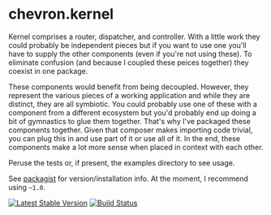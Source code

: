# chevron.kernel

Kernel comprises a router, dispatcher, and controller. With a little work they
could probably be independent pieces but if you want to use one you'll have to
supply the other components (even if you're not using these). To eliminate
confusion (and because I coupled these peices together) they coexist in one
package.

These components would benefit from being decoupled. However, they represent the various
pieces of a working application and while they are distinct, they are all symbiotic.
You could probably use one of these with a component from a different ecosystem but
you'd probably end up doing a bit of gymnastics to glue them together. That's why
I've packaged these components together. Given that composer makes importing code
trivial, you can plug this in and use part of it or use all of it. In the end,
these components make a lot more sense when placed in context with each other.

Peruse the tests or, if present, the examples directory to see usage.

See [packagist](https://packagist.org/packages/henderjon/chevron-kernel) for version/installation info. At the moment, I recommend using `~1.0`.

[![Latest Stable Version](https://poser.pugx.org/henderjon/chevron-kernel/v/stable.svg)](https://packagist.org/packages/henderjon/chevron-kernel)
[![Build Status](https://travis-ci.org/henderjon/chevron.kernel.svg?branch=master)](https://travis-ci.org/henderjon/chevron.kernel)




